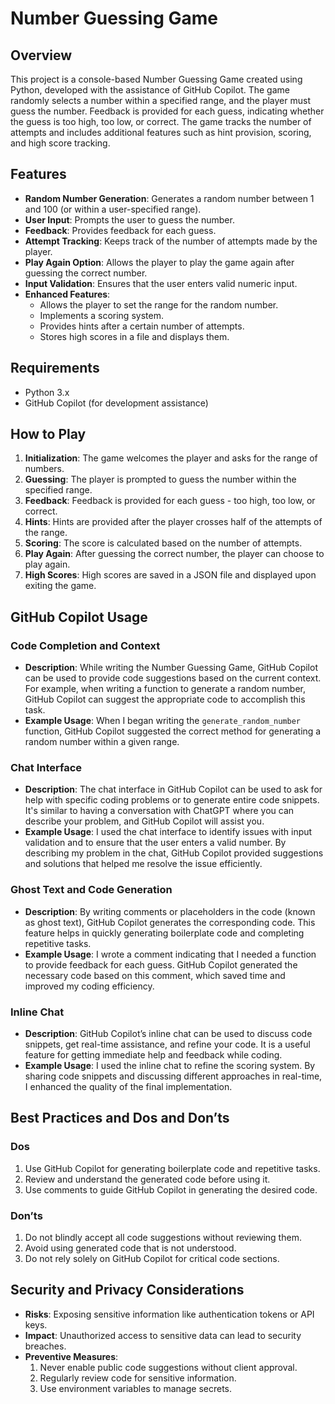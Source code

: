 # Number Guessing Game

## Overview
This project is a console-based Number Guessing Game created using Python, developed with the assistance of GitHub Copilot. The game randomly selects a number within a specified range, and the player must guess the number. Feedback is provided for each guess, indicating whether the guess is too high, too low, or correct. The game tracks the number of attempts and includes additional features such as hint provision, scoring, and high score tracking.

## Features
- **Random Number Generation**: Generates a random number between 1 and 100 (or within a user-specified range).
- **User Input**: Prompts the user to guess the number.
- **Feedback**: Provides feedback for each guess.
- **Attempt Tracking**: Keeps track of the number of attempts made by the player.
- **Play Again Option**: Allows the player to play the game again after guessing the correct number.
- **Input Validation**: Ensures that the user enters valid numeric input.
- **Enhanced Features**:
  - Allows the player to set the range for the random number.
  - Implements a scoring system.
  - Provides hints after a certain number of attempts.
  - Stores high scores in a file and displays them.

## Requirements
- Python 3.x
- GitHub Copilot (for development assistance)

## How to Play
1. **Initialization**: The game welcomes the player and asks for the range of numbers.
2. **Guessing**: The player is prompted to guess the number within the specified range.
3. **Feedback**: Feedback is provided for each guess - too high, too low, or correct.
4. **Hints**: Hints are provided after the player crosses half of the attempts of the range.
5. **Scoring**: The score is calculated based on the number of attempts.
6. **Play Again**: After guessing the correct number, the player can choose to play again.
7. **High Scores**: High scores are saved in a JSON file and displayed upon exiting the game.

## GitHub Copilot Usage


### Code Completion and Context
- **Description**: While writing the Number Guessing Game, GitHub Copilot can be used to provide code suggestions based on the current context. For example, when writing a function to generate a random number, GitHub Copilot can suggest the appropriate code to accomplish this task.
- **Example Usage**: When I began writing the `generate_random_number` function, GitHub Copilot suggested the correct method for generating a random number within a given range.

### Chat Interface
- **Description**: The chat interface in GitHub Copilot can be used to ask for help with specific coding problems or to generate entire code snippets. It's similar to having a conversation with ChatGPT where you can describe your problem, and GitHub Copilot will assist you.
- **Example Usage**: I used the chat interface to identify issues with input validation and to ensure that the user enters a valid number. By describing my problem in the chat, GitHub Copilot provided suggestions and solutions that helped me resolve the issue efficiently.

### Ghost Text and Code Generation
- **Description**: By writing comments or placeholders in the code (known as ghost text), GitHub Copilot generates the corresponding code. This feature helps in quickly generating boilerplate code and completing repetitive tasks.
- **Example Usage**: I wrote a comment indicating that I needed a function to provide feedback for each guess. GitHub Copilot generated the necessary code based on this comment, which saved time and improved my coding efficiency.

### Inline Chat
- **Description**: GitHub Copilot’s inline chat can be used to discuss code snippets, get real-time assistance, and refine your code. It is a useful feature for getting immediate help and feedback while coding.
- **Example Usage**: I used the inline chat to refine the scoring system. By sharing code snippets and discussing different approaches in real-time, I enhanced the quality of the final implementation.

## Best Practices and Dos and Don’ts

### Dos
1. Use GitHub Copilot for generating boilerplate code and repetitive tasks.
2. Review and understand the generated code before using it.
3. Use comments to guide GitHub Copilot in generating the desired code.

### Don’ts
1. Do not blindly accept all code suggestions without reviewing them.
2. Avoid using generated code that is not understood.
3. Do not rely solely on GitHub Copilot for critical code sections.

## Security and Privacy Considerations
- **Risks**: Exposing sensitive information like authentication tokens or API keys.
- **Impact**: Unauthorized access to sensitive data can lead to security breaches.
- **Preventive Measures**:
  1. Never enable public code suggestions without client approval.
  2. Regularly review code for sensitive information.
  3. Use environment variables to manage secrets.


